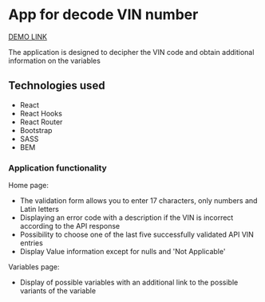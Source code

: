 # App for decode VIN number

[DEMO LINK](https://digitalimplementer.github.io/vindecoder/)

The application is designed to decipher the VIN code and obtain additional information on the variables

## Technologies used

 - React
 - React Hooks
 - React Router
 - Bootstrap
 - SASS
 - BEM

### Application functionality

Home page:
 - The validation form allows you to enter 17 characters, only numbers and Latin letters
 - Displaying an error code with a description if the VIN is incorrect according to the API response
 - Possibility to choose one of the last five successfully validated API VIN entries
 - Display Value information except for nulls and 'Not Applicable'

Variables page:
- Display of possible variables with an additional link to the possible variants of the variable
